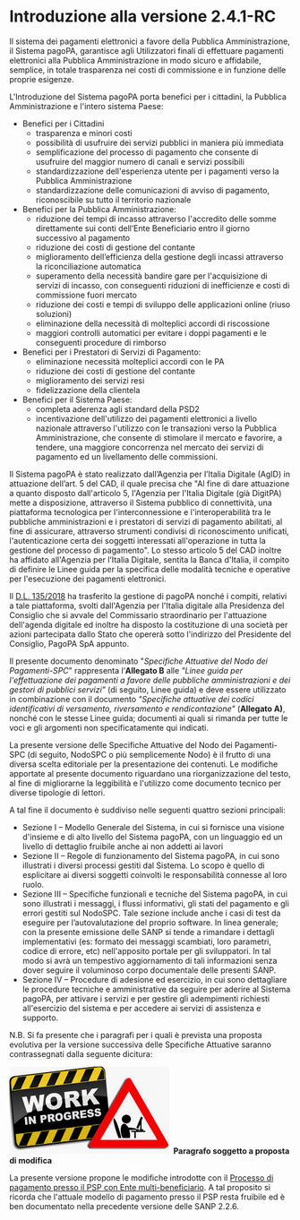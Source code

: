 # Introduzione alla versione 2.4.1-RC

Il sistema dei pagamenti elettronici a favore della Pubblica Amministrazione, il Sistema pagoPA, garantisce agli Utilizzatori finali di effettuare pagamenti elettronici alla Pubblica Amministrazione in modo sicuro e affidabile, semplice, in totale trasparenza nei costi di commissione e in funzione delle proprie esigenze.

L'Introduzione del Sistema pagoPA porta benefici per i cittadini, la Pubblica Amministrazione e l'intero sistema Paese:

- Benefici per i Cittadini
   -  trasparenza e minori costi
   -  possibilità di usufruire dei servizi pubblici in maniera più immediata
   -  semplificazione del processo di pagamento che consente di usufruire del maggior numero di canali e servizi possibili
   -  standardizzazione dell'esperienza utente per i pagamenti verso la Pubblica Amministrazione
   -  standardizzazione delle comunicazioni di avviso di pagamento, riconoscibile su tutto il territorio nazionale
- Benefici per la Pubblica Amministrazione:
   -  riduzione dei tempi di incasso attraverso l'accredito delle somme direttamente sui conti dell’Ente Beneficiario entro il giorno successivo al pagamento
   -  riduzione dei costi di gestione del contante
   -  miglioramento dell’efficienza della gestione degli incassi attraverso la riconciliazione automatica
   -  superamento della necessità bandire gare per l'acquisizione di servizi di incasso, con conseguenti riduzioni di inefficienze e costi di commissione fuori mercato
   -  riduzione dei costi e tempi di sviluppo delle applicazioni online (riuso soluzioni)
   -  eliminazione della necessità di molteplici accordi di riscossione
   -  maggiori controlli automatici per evitare i doppi pagamenti e le conseguenti procedure di rimborso
- Benefici per i Prestatori di Servizi di Pagamento:
   -  eliminazione necessità molteplici accordi con le PA
   -  riduzione dei costi di gestione del contante
   -  miglioramento dei servizi resi
   -  fidelizzazione della clientela
- Benefici per il Sistema Paese:
   -  completa aderenza agli standard della PSD2
   -  incentivazione dell'utilizzo dei pagamenti elettronici a livello nazionale attraverso l'utilizzo con le transazioni verso la Pubblica Amministrazione, che consente di stimolare il mercato e favorire, a tendere, una maggiore concorrenza nel mercato dei servizi di pagamento ed un livellamento delle commissioni.

Il Sistema pagoPA è stato realizzato dall’Agenzia per l’Italia Digitale (AgID) in attuazione dell’art. 5 del CAD, il quale precisa che "Al fine di dare attuazione a quanto disposto dall'articolo 5, l'Agenzia per l'Italia Digitale (già DigitPA) mette a disposizione, attraverso il Sistema pubblico di connettività, una piattaforma tecnologica per l'interconnessione e l'interoperabilità tra le pubbliche amministrazioni e i prestatori di servizi di pagamento abilitati, al fine di assicurare, attraverso strumenti condivisi di riconoscimento unificati, l'autenticazione certa dei soggetti interessati all'operazione in tutta la gestione del processo di pagamento". Lo stesso articolo 5 del CAD inoltre ha affidato all'Agenzia per l’Italia Digitale, sentita la Banca d'Italia, il compito di definire le Linee guida per la specifica delle modalità tecniche e operative per l'esecuzione dei pagamenti elettronici.

Il [D.L. 135/2018](https://www.gazzettaufficiale.it/eli/id/2018/12/14/18G00163/sg) ha trasferito la gestione di pagoPA nonché i compiti, relativi a tale piattaforma, svolti dall'Agenzia per l'Italia digitale alla Presidenza del Consiglio che si avvale del Commissario straordinario per l'attuazione dell'agenda digitale ed inoltre ha disposto la costituzione di una società per azioni partecipata dallo Stato che opererà sotto l'indirizzo del Presidente del Consiglio, PagoPA SpA appunto.

Il presente documento denominato "*Specifiche Attuative del Nodo dei Pagamenti-SPC*" rappresenta l’**Allegato B** alle *"Linee guida per l'effettuazione dei pagamenti a favore delle pubbliche amministrazioni e dei gestori di pubblici servizi"* (di seguito, Linee guida) e deve essere utilizzato in combinazione con il documento *"Specifiche attuative dei codici identificativi di versamento, riversamento e rendicontazione"* (**Allegato A)**, nonché con le stesse Linee guida; documenti ai quali si rimanda per tutte le voci e gli argomenti non specificatamente qui indicati.

La presente versione delle Specifiche Attuative del Nodo dei Pagamenti-SPC (di seguito, NodoSPC o più semplicemente Nodo) è il frutto di una diversa scelta editoriale per la presentazione dei contenuti. Le modifiche apportate al presente documento riguardano una riorganizzazione del testo, al fine di migliorarne la leggibilità e l'utilizzo come documento tecnico per diverse tipologie di lettori.

A tal fine il documento è suddiviso nelle seguenti quattro sezioni principali:

-  Sezione I – Modello Generale del Sistema, in cui si fornisce una visione d'insieme e di alto livello del Sistema pagoPA, con un linguaggio ed un livello di dettaglio fruibile anche ai non addetti ai lavori
-  Sezione II – Regole di funzionamento del Sistema pagoPA, in cui sono illustrati i diversi processi gestiti dal Sistema. Lo scopo è quello di esplicitare ai diversi soggetti coinvolti le responsabilità connesse al loro ruolo.
-  Sezione III – Specifiche funzionali e tecniche del Sistema pagoPA, in cui sono illustrati i messaggi, i flussi informativi, gli stati del pagamento e gli errori gestiti sul NodoSPC. Tale sezione include anche i casi di test da eseguire per l’autovalutazione del proprio software. In linea generale; con la presente emissione delle SANP si tende a rimandare i dettagli implementativi (es: formato dei messaggi scambiati, loro parametri, codice di errore, etc) nell'apposito portale per gli sviluppatori. In tal modo si avrà un tempestivo aggiornamento di tali informazioni senza dover seguire il voluminoso corpo documentale delle presenti SANP.
-  Sezione IV – Procedure di adesione ed esercizio, in cui sono dettagliare le procedure tecniche e amministrative da seguire per aderire al Sistema pagoPA, per attivare i servizi e per gestire gli adempimenti richiesti all'esercizio del sistema e per accedere ai servizi di assistenza e supporto.

N.B. Si fa presente che i paragrafi per i quali è prevista una proposta evolutiva per la versione successiva delle Specifiche Attuative saranno contrassegnati dalla seguente dicitura:

![work-in-progress](../images/wip.png) **Paragrafo soggetto a proposta di modifica**

La presente versione propone le modifiche introdotte con il [Processo di pagamento presso il PSP con Ente multi-beneficiario](https://docs.google.com/document/d/1qmQ12SfkhjJGss--d5mQwqrcMCb9pF4JHj-k8w8X9jM). A tal proposito si ricorda che l'attuale modello di pagamento presso il PSP resta fruibile ed è ben documentato nella precedente versione delle SANP 2.2.6.
